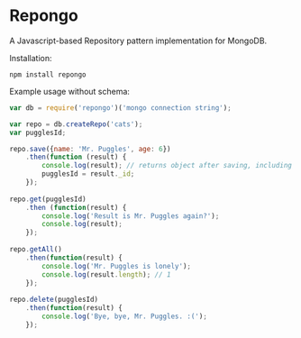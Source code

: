 # Repongo
A Javascript-based Repository pattern implementation for MongoDB.

Installation:
```
npm install repongo
```

Example usage without schema:
```JavaScript
var db = require('repongo')('mongo connection string');

var repo = db.createRepo('cats');
var pugglesId;

repo.save({name: 'Mr. Puggles', age: 6})
    .then(function (result) {
        console.log(result); // returns object after saving, including an _id property with the Mongo PK
        pugglesId = result._id;
    });
    
repo.get(pugglesId)
    .then (function(result) {
        console.log('Result is Mr. Puggles again?');
        console.log(result);
    });
    
repo.getAll()
    .then(function(result) {
        console.log('Mr. Puggles is lonely');
        console.log(result.length); // 1
    });
    
repo.delete(pugglesId)
    .then(function(result) {
        console.log('Bye, bye, Mr. Puggles. :(');
    });
```
